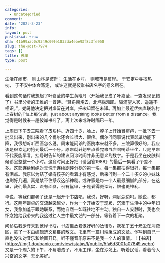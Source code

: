 ```yaml
---
categories:
  - Uncategoried
comment: 
date: '2021-3-23'
info: 
layout: post
published: true
sha: 41b99aac0c9349c096e1833da4ebe93f8c3fe958
slug: the-post-7974
tags: []
title: 彼岸
type: post

---
```

生活在闹市，
则山林是彼岸；
生活在乡村，
则城市是彼岸。
于安定中寻找热枕，
于不安中体会笃定，
或许这就是彼岸书店名字的意义所在。

看到这句话时我想起了叶嘉莹的学生黄晓丹（开始我记成了叶嘉莹，一查发现记错了）书里分析的王维的一首诗。“轻舟南垞去，北垞淼难即。隔浦望人家，遥遥不相识。”，她说他决定把对岸留在对岸，把未知留在未知。再加上最近优衣库联名村上春树的T恤上那句话，just about anything looks better from a distance。我觉得是时候来一趟彼岸书店了，离上次来或许时隔已一年。

上周日下午去三院看了皮肤科。近四十岁，脸上，脖子上开始冒痘痘，一批下去一批又出来，刚出来的几个偶尔还会长很大，很疼。偶尔听同事说代表卵巢功能下降，我很想听听西医怎么说。周末能问诊的医院本来就不多，三院算很好的，我应该是很幸运的抢到最后一个号。原来就计划早点看完来书店喝喝茶坐坐，只是早来不代表能早看，挂号时告知的建议问诊时间并非无意义的数字。于是我坐在皮肤科候诊室整整一个小时。这段时间正好把《请回答1988》的最后一集看了个差不多。这部连续剧绝对无愧于连续剧评分榜的第一名。每一集都拍得很好，每一集都有泪点。我原以为结了婚有孩子的看着才有感觉，后来听到一个二十多岁的小妹妹也刷好几遍，真是禁不住感叹这部神剧。或许家是每一个人最最细腻的部分，在这里，我们最真实，没有面具，没有盔甲，于是爱得更深沉，恨也更锋利。

卓说，等我们都老了还是一起开个书店吧。我说，好呀，洞庭湖边吗。她说，都行。这两年跟卓的交流越来越少，作为一个开始安于现状，沉湎于生活中的中年妇女，我愈加羞于跟她联系，而她自然一如既往地不主动。独自一人安静时，我也会怀念她给我带来的我这过往人生中最文艺的一部分。等待着下一次的相聚。

问诊后我步行来到彼岸书店，书店里放着很好听的法语歌，我花了五十元坐在消费区，拿了一本由编辑选文编纂的散文。书里有一篇川端康成的文章。他写到自己一直也没法对音乐和绘画开窍。听不懂音乐原来不是我一个人的事情。
!【书店】(https://img1.doubanio.com/view/status/l/public/5fa6d3001a07849.webp)
又是一个周六的下午，不用陪孩子，不用工作，坐在沙发上，听着民谣，看着令人兴奋的文字，无比美好。
